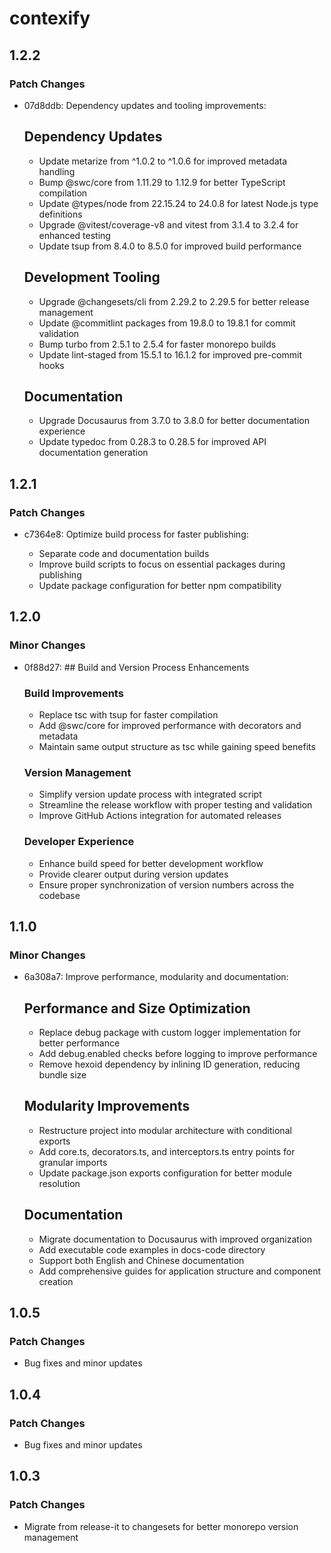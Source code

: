 # contexify

## 1.2.2

### Patch Changes

- 07d8ddb: Dependency updates and tooling improvements:

  ## Dependency Updates

  - Update metarize from ^1.0.2 to ^1.0.6 for improved metadata handling
  - Bump @swc/core from 1.11.29 to 1.12.9 for better TypeScript compilation
  - Update @types/node from 22.15.24 to 24.0.8 for latest Node.js type definitions
  - Upgrade @vitest/coverage-v8 and vitest from 3.1.4 to 3.2.4 for enhanced testing
  - Update tsup from 8.4.0 to 8.5.0 for improved build performance

  ## Development Tooling

  - Upgrade @changesets/cli from 2.29.2 to 2.29.5 for better release management
  - Update @commitlint packages from 19.8.0 to 19.8.1 for commit validation
  - Bump turbo from 2.5.1 to 2.5.4 for faster monorepo builds
  - Update lint-staged from 15.5.1 to 16.1.2 for improved pre-commit hooks

  ## Documentation

  - Upgrade Docusaurus from 3.7.0 to 3.8.0 for better documentation experience
  - Update typedoc from 0.28.3 to 0.28.5 for improved API documentation generation

## 1.2.1

### Patch Changes

- c7364e8: Optimize build process for faster publishing:

  - Separate code and documentation builds
  - Improve build scripts to focus on essential packages during publishing
  - Update package configuration for better npm compatibility

## 1.2.0

### Minor Changes

- 0f88d27: ## Build and Version Process Enhancements

  ### Build Improvements

  - Replace tsc with tsup for faster compilation
  - Add @swc/core for improved performance with decorators and metadata
  - Maintain same output structure as tsc while gaining speed benefits

  ### Version Management

  - Simplify version update process with integrated script
  - Streamline the release workflow with proper testing and validation
  - Improve GitHub Actions integration for automated releases

  ### Developer Experience

  - Enhance build speed for better development workflow
  - Provide clearer output during version updates
  - Ensure proper synchronization of version numbers across the codebase

## 1.1.0

### Minor Changes

- 6a308a7: Improve performance, modularity and documentation:

  ## Performance and Size Optimization

  - Replace debug package with custom logger implementation for better performance
  - Add debug.enabled checks before logging to improve performance
  - Remove hexoid dependency by inlining ID generation, reducing bundle size

  ## Modularity Improvements

  - Restructure project into modular architecture with conditional exports
  - Add core.ts, decorators.ts, and interceptors.ts entry points for granular imports
  - Update package.json exports configuration for better module resolution

  ## Documentation

  - Migrate documentation to Docusaurus with improved organization
  - Add executable code examples in docs-code directory
  - Support both English and Chinese documentation
  - Add comprehensive guides for application structure and component creation

## 1.0.5

### Patch Changes

- Bug fixes and minor updates

## 1.0.4

### Patch Changes

- Bug fixes and minor updates

## 1.0.3

### Patch Changes

- Migrate from release-it to changesets for better monorepo version management
